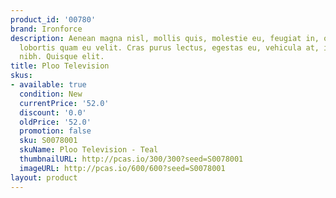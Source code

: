 ```yaml
---
product_id: '00780'
brand: Ironforce
description: Aenean magna nisl, mollis quis, molestie eu, feugiat in, orci. Morbi
  lobortis quam eu velit. Cras purus lectus, egestas eu, vehicula at, imperdiet sed,
  nibh. Quisque elit.
title: Ploo Television
skus:
- available: true
  condition: New
  currentPrice: '52.0'
  discount: '0.0'
  oldPrice: '52.0'
  promotion: false
  sku: S0078001
  skuName: Ploo Television - Teal
  thumbnailURL: http://pcas.io/300/300?seed=S0078001
  imageURL: http://pcas.io/600/600?seed=S0078001
layout: product
---
```

